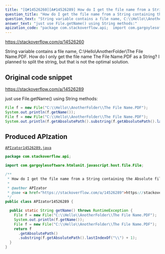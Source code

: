 ```yaml
---
title: "[Q#14526260][A#14526289] How do I get the file name from a String containing the Absolute file path?"
question_title: "How do I get the file name from a String containing the Absolute file path?"
question_text: "String variable contains a file name, C:\\Hello\\AnotherFolder\\The File Name.PDF. How do I only get the file name The File Name.PDF as a String? I planned to split the string, but that is not the optimal solution."
answer_text: "just use File.getName() using String methods:"
apization_code: "package com.stackoverflow.api;  import com.gargoylesoftware.htmlunit.javascript.host.file.File;  /**  * How do I get the file name from a String containing the Absolute file path?  *  * @author APIzator  * @see <a href=\"https://stackoverflow.com/a/14526289\">https://stackoverflow.com/a/14526289</a>  */ public class APIzator14526289 {    public static String getName() throws RuntimeException {     File f = new File(\"C:\\\\Hello\\\\AnotherFolder\\\\The File Name.PDF\");     System.out.println(f.getName());     File f = new File(\"C:\\\\Hello\\\\AnotherFolder\\\\The File Name.PDF\");     return f       .getAbsolutePath()       .substring(f.getAbsolutePath().lastIndexOf(\"\\\\\") + 1);   } }"
---
```


https://stackoverflow.com/q/14526260

String variable contains a file name, C:\Hello\AnotherFolder\The File Name.PDF. How do I only get the file name The File Name.PDF as a String?
I planned to split the string, but that is not the optimal solution.



## Original code snippet

https://stackoverflow.com/a/14526289

just use File.getName()
using String methods:

```java
File f = new File("C:\\Hello\\AnotherFolder\\The File Name.PDF");
System.out.println(f.getName());
File f = new File("C:\\Hello\\AnotherFolder\\The File Name.PDF");  
System.out.println(f.getAbsolutePath().substring(f.getAbsolutePath().lastIndexOf("\\")+1));
```

## Produced APIzation

[`APIzator14526289.java`](https://github.com/pasqualesalza/apization-temp-data/raw/master/apizations/java/APIzator14526289.java)

```java
package com.stackoverflow.api;

import com.gargoylesoftware.htmlunit.javascript.host.file.File;

/**
 * How do I get the file name from a String containing the Absolute file path?
 *
 * @author APIzator
 * @see <a href="https://stackoverflow.com/a/14526289">https://stackoverflow.com/a/14526289</a>
 */
public class APIzator14526289 {

  public static String getName() throws RuntimeException {
    File f = new File("C:\\Hello\\AnotherFolder\\The File Name.PDF");
    System.out.println(f.getName());
    File f = new File("C:\\Hello\\AnotherFolder\\The File Name.PDF");
    return f
      .getAbsolutePath()
      .substring(f.getAbsolutePath().lastIndexOf("\\") + 1);
  }
}

```